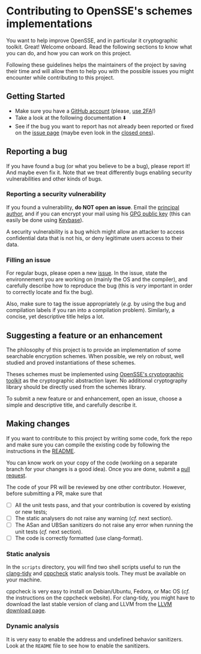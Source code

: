 # Contributing to OpenSSE's schemes implementations

You want to help improve OpenSSE, and in particular it cryptographic toolkit. Great! Welcome onboard.
Read the following sections to know what you can do, and how you can work on this project.

Following these guidelines helps the maintainers of the project by saving their time and will allow them to help you with the possible issues you might encounter while contributing to this project.

## Getting Started

-   Make sure you have a [GitHub account](https://github.com/signup/free) (please, [use 2FA](https://help.github.com/articles/about-two-factor-authentication/)!)
-   Take a look at the following documentation ⬇️
-   See if the bug you want to report has not already been reported or fixed on the [issue page](https://github.com/OpenSSE/opensse-schemes/issues) (maybe even look in the [closed ones](https://github.com/OpenSSE/opensse-schemes/issues?q=is%3Aissue+is%3Aclosed)).

## Reporting a bug

If you have found a bug (or what you believe to be a bug), please report it! And maybe even fix it. Note that we treat differently bugs enabling security vulnerabilities and other kinds of bugs.

### Reporting a security vulnerability

If you found a vulnerability, **do NOT open an issue**. Email the [principal author](mailto:raphael_bost{at}alumni.brown.edu), and if you can encrypt your mail using his [GPG public key](http://pgp.mit.edu/pks/lookup?op=vindex&search=0xA3B23B73EEDEAA04) (this can easily be done using [Keybase](https://keybase.io/encrypt#rbost)).

A security vulnerability is a bug which might allow an attacker to access confidential data that is not his, or deny legitimate users access to their data.

### Filling an issue

For regular bugs, please open a new [issue](https://github.com/OpenSSE/opensse-schemes/issues).
In the issue, state the environnement you are working on (mainly the OS and the compiler), and carefully describe how to reproduce the bug (this is _very_ important in order to correctly locate and fix the bug).

Also, make sure to tag the issue appropriately (_e.g._ by using the bug and compilation labels if you ran into a compilation problem). Similarly, a concise, yet descriptive title helps a lot.

## Suggesting a feature or an enhancement

The philosophy of this project is to provide an implementation of some searchable encryption schemes. When possible, we rely on robust, well studied and proved instantiations of these schemes.

Theses schemes must be implemented using [OpenSSE's cryptographic toolkit](https://github.com/OpenSSE/crypto-tk) as the cryptographic abstraction layer.
No additional cryptography library should be directly used from the schemes library.

To submit a new feature or and enhancement, open an issue, choose a simple and descriptive title, and carefully describe it.

## Making changes

If you want to contribute to this project by writing some code, fork the repo and make sure you can compile the existing code by following the instructions in the [README](README.md).

You can know work on your copy of the code (working on a separate branch for your changes is a good idea). Once you are done, submit a [pull request](https://help.github.com/articles/about-pull-requests/).

The code of your PR will be reviewed by one other contributor. However, before submitting a PR, make sure that

-   [ ] All the unit tests pass, and that your contribution is covered by existing or new tests;
-   [ ] The static analysers do not raise any warning (_cf._ next section).
-   [ ] The ASan and UBSan sanitizers do not raise any error when running the unit tests (_cf._ next section).
-   [ ] The code is correctly formatted (use clang-format).

### Static analysis

In the `scripts` directory, you will find two shell scripts useful to run the [clang-tidy](http://clang.llvm.org/extra/clang-tidy/) and [cppcheck](http://cppcheck.sourceforge.net) static analysis tools.
They must be available on your machine.

cppcheck is very easy to install on Debian/Ubuntu, Fedora, or Mac OS (_cf._ the instructions on the cppcheck website).
For clang-tidy, you might have to download the last stable version of clang and LLVM from the [LLVM download page](http://releases.llvm.org/download.html).

### Dynamic analysis

It is very easy to enable the address and undefined behavior sanitizers.
Look at the `README` file to see how to enable the sanitizers.
